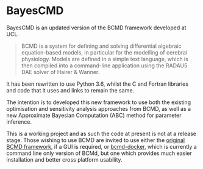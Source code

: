 # BayesCMD #
BayesCMD is an updated version of the BCMD framework developed at UCL.
> BCMD is a system for defining and solving differential algebraic equation-based models, in particular for the modelling of cerebral physiology. Models are defined in a simple text language, which is then compiled into a command-line application using the RADAU5 DAE solver of Hairer & Wanner.

It has been rewritten to use Python 3.6, whilst the C and Fortran libraries and code that it uses and links to remain the same.

The intention is to developed this new framework to use both the existing optimisation and sensitivity analysis approaches from BCMD, as well as a new Approximate Bayesian Computation (ABC) method for parameter inference.

This is a working project and as such the code at present is not at a release stage. Those wishing to use BCMD are invited to use either the [original BCMD framework](https://github.com/bcmd/BCMD), if a GUI  is required, or [bcmd-docker](https://github.com/buck06191/bcmd-docker), which is currently a command line only version of BCMd, but one which provides much easier installation and better cross platform usability. 

